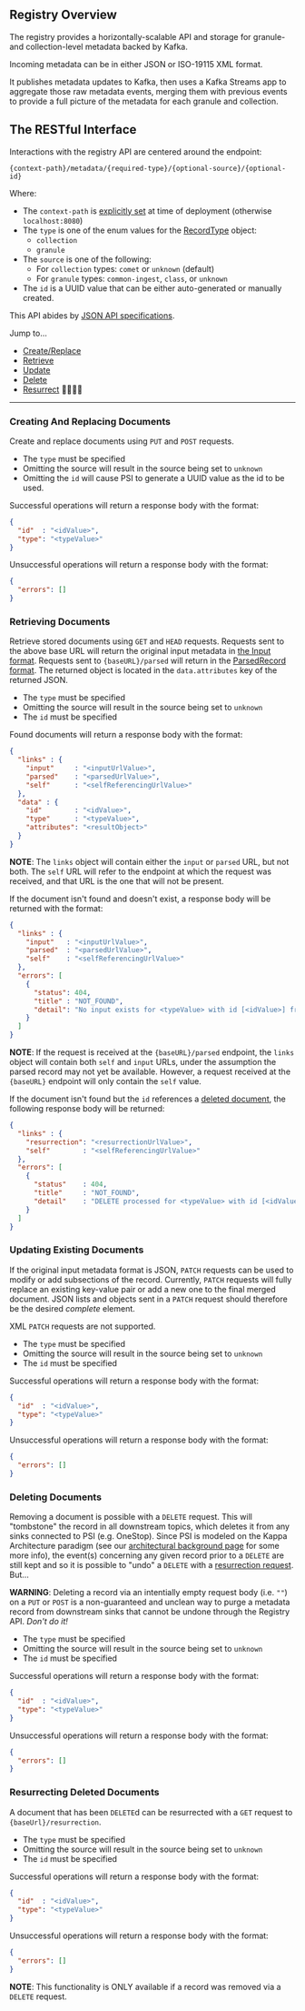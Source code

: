 ## Registry Overview

The registry provides a horizontally-scalable API and storage for granule- and collection-level metadata backed by Kafka. 

Incoming metadata can be in either JSON or ISO-19115 XML format.

It publishes metadata updates to Kafka, then uses a Kafka Streams app to aggregate those raw metadata events, merging them with previous events to provide a full picture of the metadata for each granule and collection. 


## The RESTful Interface
Interactions with the registry API are centered around the endpoint: 

`{context-path}/metadata/{required-type}/{optional-source}/{optional-id}`

Where:
* The `context-path` is [explicitly set](/docs/deployment/project-artifacts.md#config) at time of deployment (otherwise `localhost:8080`)
* The `type` is one of the enum values for the [RecordType](https://github.com/cedardevs/schemas/blob/master/src/main/resources/avro/psi/recordType.avsc) object: 
  * `collection` 
  * `granule`
* The `source` is one of the following:
  * For `collection` types: `comet` or `unknown` (default)
  * For `granule` types: `common-ingest`, `class`, or `unknown`
* The `id` is a UUID value that can be either auto-generated or manually created.

This API abides by [JSON API specifications](https://jsonapi.org/format/). 

Jump to...
* [Create/Replace](#creating-and-replacing-documents)
* [Retrieve](#retrieving-documents)
* [Update](#updating-existing-documents)
* [Delete](#deleting-documents)
* [Resurrect](#resurrecting-deleted-documents) 🧟‍♂️🧟‍♀️

---

### Creating And Replacing Documents
Create and replace documents using `PUT` and `POST` requests. 
* The `type` must be specified
* Omitting the source will result in the source being set to `unknown`
* Omitting the `id` will cause PSI to generate a UUID value as the id to be used.

Successful operations will return a response body with the format:
```json
{
  "id"  : "<idValue>",
  "type": "<typeValue>"
}
```

Unsuccessful operations will return a response body with the format:
```json
{
  "errors": []
}
```

### Retrieving Documents
Retrieve stored documents using `GET` and `HEAD` requests. Requests sent to the above base URL will return the original input metadata in [the Input format](https://github.com/cedardevs/schemas/blob/master/src/main/resources/avro/psi/input.avsc). Requests sent to `{baseURL}/parsed` will return in the [ParsedRecord format](https://github.com/cedardevs/schemas/blob/master/src/main/resources/avro/psi/parsedRecord.avsc). The returned object is located in the `data.attributes` key of the returned JSON.
* The `type` must be specified
* Omitting the source will result in the source being set to `unknown`
* The `id` must be specified

Found documents will return a response body with the format:
```json
{
  "links" : {
    "input"     : "<inputUrlValue>",
    "parsed"    : "<parsedUrlValue>",
    "self"      : "<selfReferencingUrlValue>"
  },
  "data" : {
    "id"        : "<idValue>",
    "type"      : "<typeValue>",
    "attributes": "<resultObject>"
  }
}
```
**NOTE**: The `links` object will contain either the `input` or `parsed` URL, but not both. The `self` URL will refer to the endpoint at which the request was received, and that URL is the one that will not be present.

If the document isn't found and doesn't exist, a response body will be returned with the format:
```json
{
  "links" : {
    "input"   : "<inputUrlValue>",
    "parsed"  : "<parsedUrlValue>",
    "self"    : "<selfReferencingUrlValue>"
  },
  "errors": [
    {
      "status": 404,
      "title" : "NOT_FOUND",
      "detail": "No input exists for <typeValue> with id [<idValue>] from source [<sourceValue>]"
    }
  ]
}
```
**NOTE**: If the request is received at the `{baseURL}/parsed` endpoint, the `links` object will contain both `self` and `input` URLs, under the assumption the parsed record may not yet be available. However, a request received at the `{baseURL}` endpoint will only contain the `self` value.

If the document isn't found but the `id` references a [deleted document](#deleting-documents), the following response body will be returned:
```json
{
  "links" : {
    "resurrection": "<resurrectionUrlValue>",
    "self"        : "<selfReferencingUrlValue>"
  },
  "errors": [
    {
      "status"    : 404,
      "title"     : "NOT_FOUND",
      "detail"    : "DELETE processed for <typeValue> with id [<idValue>] from source [<sourceValue>]"
    }
  ]
}
```


### Updating Existing Documents
If the original input metadata format is JSON, `PATCH` requests can be used to modify or add subsections of the record. Currently, `PATCH` requests will fully replace an existing key-value pair or add a new one to the final merged document. JSON lists and objects sent in a `PATCH` request should therefore be the desired _complete_ element. 

XML `PATCH` requests are not supported. 

* The `type` must be specified
* Omitting the source will result in the source being set to `unknown`
* The `id` must be specified

Successful operations will return a response body with the format:
```json
{
  "id"  : "<idValue>",
  "type": "<typeValue>"
}
```

Unsuccessful operations will return a response body with the format:
```json
{
  "errors": []
}
```


### Deleting Documents
Removing a document is possible with a `DELETE` request. This will "tombstone" the record in all downstream topics, which deletes it from any sinks connected to PSI (e.g. OneStop). Since PSI is modeled on the Kappa Architecture paradigm (see our [architectural background page](/docs/design/architectural-background.md) for some more info), the event(s) concerning any given record prior to a `DELETE` are still kept and so it is possible to "undo" a `DELETE` with a [resurrection request](#resurrecting-deleted-documents). But...

**WARNING**: Deleting a record via an intentially empty request body (i.e. `""`) on a `PUT` or `POST` is a non-guaranteed and unclean way to purge a metadata record from downstream sinks that cannot be undone through the Registry API. _Don't do it!_

* The `type` must be specified
* Omitting the source will result in the source being set to `unknown`
* The `id` must be specified

Successful operations will return a response body with the format:
```json
{
  "id"  : "<idValue>",
  "type": "<typeValue>"
}
```

Unsuccessful operations will return a response body with the format:
```json
{
  "errors": []
}
```


### Resurrecting Deleted Documents
A document that has been `DELETE`d can be resurrected with a `GET` request to `{baseUrl}/resurrection`. 

* The `type` must be specified
* Omitting the source will result in the source being set to `unknown`
* The `id` must be specified

Successful operations will return a response body with the format:
```json
{
  "id"  : "<idValue>",
  "type": "<typeValue>"
}
```

Unsuccessful operations will return a response body with the format:
```json
{
  "errors": []
}
```

**NOTE**: This functionality is ONLY available if a record was removed via a `DELETE` request. 